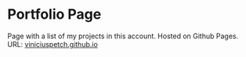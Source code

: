 # Portfolio Page
Page with a list of my projects in this account. Hosted on Github Pages.
URL: [viniciuspetch.github.io](https://viniciuspetch.github.io/)
